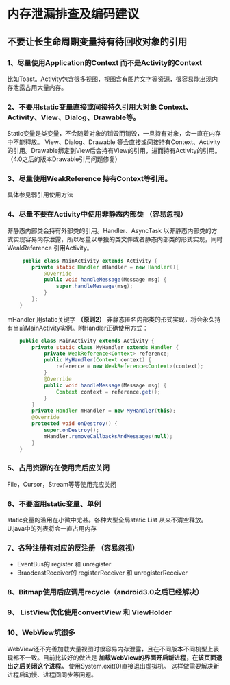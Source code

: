 
内存泄漏排查及编码建议
=============
不要让长生命周期变量持有待回收对象的引用	
-----------


### 1、尽量使用Application的Context 而不是Activity的Context
比如Toast。Activity包含很多视图，视图含有图片文字等资源，很容易能出现内存泄露占用大量内存。
### 2、不要用static变量直接或间接持久引用大对象 Context、Activity、View、Dialog、Drawable等。 
Static变量是类变量，不会随着对象的销毁而销毁，一旦持有对象，会一直在内存中不能释放。
	View、Dialog、Drawable 等会直接或间接持有Context、Activity的引用。Drawable绑定到View后会持有View的引用，进而持有Activity的引用。（4.0之后的版本Drawable引用问题修复）
### 3、尽量使用WeakReference 持有Context等引用。
具体参见弱引用使用方法
### 4、尽量不要在Activity中使用非静态内部类 **（容易忽视）**
非静态内部类会持有外部类的引用。Handler、AsyncTask 以非静态内部类的方式实现容易内存泄露，所以尽量以单独的类文件或者静态内部类的形式实现，同时WeakReference 引用Activity。

```java
	 public class MainActivity extends Activity {
		private static Handler mHandler = new Handler(){
			@Override
			public void handleMessage(Message msg) {
				super.handleMessage(msg);
			}
		};
	}
```
mHandler 用static关键字 **（原则2）** 非静态匿名内部类的形式实现，将会永久持有当前MainActivity实例。附Handler正确使用方式：	
```java
	public class MainActivity extends Activity {
		private static class MyHandler extends Handler {
			private WeakReference<Context> reference;
			public MyHandler(Context context) {
				reference = new WeakReference<Context>(context);
			}
			@Override
			public void handleMessage(Message msg) {
				Context context = reference.get();
			}
		}
		private Handler mHandler = new MyHandler(this);
		@Override
		protected void onDestroy() {
			super.onDestroy();
			mHandler.removeCallbacksAndMessages(null);
		}
	}
```
### 5、占用资源的在使用完后应关闭
File，Cursor，Stream等等使用完应关闭
### 6、不要滥用static变量、单例
static变量的滥用在小微中尤甚。各种大型全局static List 从来不清空释放。U.java中的列表将会一直占用内存 
### 7、各种注册有对应的反注册  **（容易忽视）**
* EventBus的 register 和 unregister
* BraodcastReceiver的 registerReceiver 和 unregisterReceiver

### 8、Bitmap使用后应调用recycle（android3.0之后已经解决）
### 9、 ListView优化使用convertView 和 ViewHolder
### 10、WebView坑很多
WebView还不完善加载大量视图时很容易内存泄露，且在不同版本不同机型上表现都不一致。目前比较好的做法是
	**加载WebView的界面开启新进程，在该页面退出之后关闭这个进程。**
	使用System.exit(0)直接退出虚拟机。
	这样做需要解决新进程启动慢、进程间同步等问题。
